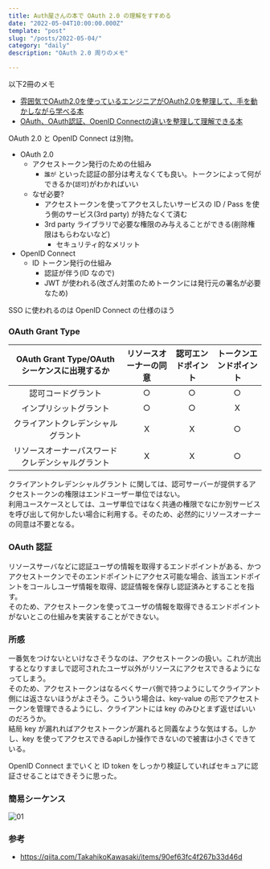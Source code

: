 ```yaml
---
title: Auth屋さんの本で OAuth 2.0 の理解をすすめる
date: "2022-05-04T10:00:00.000Z"
template: "post"
slug: "/posts/2022-05-04/"
category: "daily"
description: "OAuth 2.0 周りのメモ"

---
```


以下2冊のメモ

- [雰囲気でOAuth2.0を使っているエンジニアがOAuth2.0を整理して、手を動かしながら学べる本](https://authya.booth.pm/items/1296585)
- [OAuth、OAuth認証、OpenID Connectの違いを整理して理解できる本](https://authya.booth.pm/items/1550861)


OAuth 2.0 と OpenID Connect は別物。
- OAuth 2.0
  - アクセストークン発行のための仕組み
    - `誰が` といった認証の部分は考えなくても良い。トークンによって何ができるか(`認可`)がわかればいい
  - なぜ必要?
    - アクセストークンを使ってアクセスしたいサービスの ID / Pass を使う側のサービス(3rd party) が持たなくて済む
    - 3rd party ライブラリで必要な権限のみ与えることができる(削除権限はもらわないなど)
      - セキュリティ的なメリット
- OpenID Connect
  - ID トークン発行の仕組み
    - 認証が伴う(ID なので)
    - JWT が使われる(改ざん対策のためトークンには発行元の署名が必要なため)

SSO に使われるのは OpenID Connect の仕様のほう

### OAuth Grant Type

|  OAuth Grant Type/OAuthシーケンスに出現するか  | リソースオーナーの同意   |認可エンドポイント   | トークンエンドポイント
| :---: | :---: | :---: | :---: |
|  認可コードグラント  |  ○  | ○  | ○  |
|  インプリシットグラント  |  ○   | ○   | X  |
|  クライアントクレデンシャルグラント  |  X  | X  | ○  |
|  リソースオーナーパスワードクレデンシャルグラント  |  X  | X  | ○  |

クライアントクレデンシャルグラント に関しては、認可サーバーが提供するアクセストークンの権限はエンドユーザー単位ではない。  
利用ユースケースとしては、ユーザ単位ではなく共通の権限でなにか別サービスを呼び出して何かしたい場合に利用する。そのため、必然的にリソースオーナーの同意は不要となる。  


### OAuth 認証

リソースサーバなどに認証ユーザの情報を取得するエンドポイントがある、かつアクセストークンでそのエンドポイントにアクセス可能な場合、該当エンドポイントをコールしユーザ情報を取得、認証情報を保存し認証済みとすることを指す。  
そのため、アクセストークンを使ってユーザの情報を取得できるエンドポイントがないとこの仕組みを実装することができない。  

### 所感

一番気をつけないといけなさそうなのは、アクセストークンの扱い。これが流出するとなりすましで認可されたユーザ以外がリソースにアクセスできるようになってしまう。  
そのため、アクセストークンはなるべくサーバ側で持つようにしてクライアント側には返さないほうがよさそう。こういう場合は、key-value の形でアクセストークンを管理できるようにし、クライアントには key のみひとまず返せばいいのだろうか。  
結局 key が漏れればアクセストークンが漏れると同義なような気はする。しかし、key を使ってアクセスできるapiしか操作できないので被害は小さくできている。  

OpenID Connect までいくと ID token をしっかり検証していればセキュアに認証させることはできそうに思った。

### 簡易シーケンス

![01](/media/2022-05-04/01.png)

### 参考

- https://qiita.com/TakahikoKawasaki/items/90ef63fc4f267b33d46d